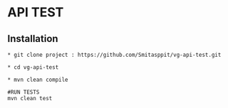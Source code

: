 # API TEST

## Installation
 ```
* git clone project : https://github.com/Smitasppit/vg-api-test.git

* cd vg-api-test

* mvn clean compile

#RUN TESTS
mvn clean test 

